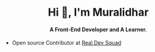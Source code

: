 <h1 align="center">Hi 👋, I'm Muralidhar </h1>
<h4 align="center">A Front-End Developer and A Learner.</h4>

* Open source Contributor at [Real Dev Squad](https://github.com/Real-Dev-Squad)

<!--
**Muralidhar22/Muralidhar22** is a ✨ _special_ ✨ repository because its `README.md` (this file) appears on your GitHub profile.

Here are some ideas to get you started:

- 🔭 I’m currently working on ...
- 🌱 I’m currently learning ...
- 👯 I’m looking to collaborate on ...
- 🤔 I’m looking for help with ...
- 💬 Ask me about ...
- 📫 How to reach me: ...
- 😄 Pronouns: ...
- ⚡ Fun fact: ...
Update README.md
-->
